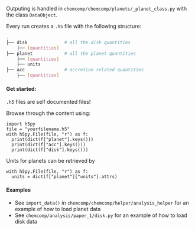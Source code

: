 Outputing is handled in `chemcomp/chemcomp/planets/_planet_class.py` with the class `DataObject`.

Every run creates a `.h5` file with the following structure:
```bash
.
├── disk              # all the disk quantities
    ├── [quantities]
├── planet            # all the planet quantities
    ├── [quantities]
    ├── units           
├── acc               # accretion related quantities
    ├── [quantities]
```

#### Get started:
`.h5` files are self documented files!  

Browse through the content using:
```python
import h5py
file = "yourfilename.h5"
with h5py.File(file, "r") as f:
  print(dict(f["planet"].keys()))
  print(dict(f["acc"].keys()))
  print(dict(f["disk"].keys()))
```

Units for planets can be retrieved by
```python
with h5py.File(file, "r") as f:
  units = dict(f["planet"]["units"].attrs)
```

#### Examples
- See `import_data()` in `chemcomp/chemcomp/helper/analysis_helper` for an example of how to load planet data
- See `chemcomp/analysis/paper_1/disk.py` for an example of how to load disk data